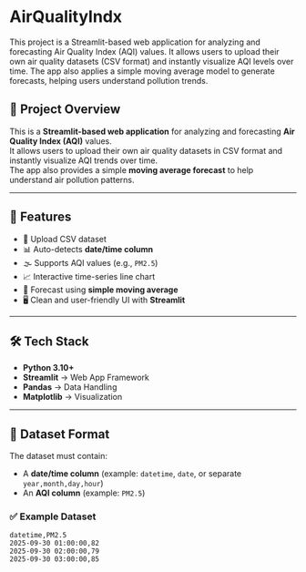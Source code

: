 # AirQualityIndx
This project is a Streamlit-based web application for analyzing and forecasting Air Quality Index (AQI) values. It allows users to upload their own air quality datasets (CSV format) and instantly visualize AQI levels over time. The app also applies a simple moving average model to generate forecasts, helping users understand pollution trends. 
## 📌 Project Overview
This is a **Streamlit-based web application** for analyzing and forecasting **Air Quality Index (AQI)** values.  
It allows users to upload their own air quality datasets in CSV format and instantly visualize AQI trends over time.  
The app also provides a simple **moving average forecast** to help understand air pollution patterns.

---

## 🚀 Features
- 📂 Upload CSV dataset
- 📊 Auto-detects **date/time column**
- 🌫️ Supports AQI values (e.g., `PM2.5`)
- 📈 Interactive time-series line chart
- 🔮 Forecast using **simple moving average**
- 🖥️ Clean and user-friendly UI with **Streamlit**

---

## 🛠️ Tech Stack
- **Python 3.10+**
- **Streamlit** → Web App Framework
- **Pandas** → Data Handling
- **Matplotlib** → Visualization

---

## 📂 Dataset Format
The dataset must contain:
- A **date/time column** (example: `datetime`, `date`, or separate `year,month,day,hour`)
- An **AQI column** (example: `PM2.5`)

### ✅ Example Dataset
```csv
datetime,PM2.5
2025-09-30 01:00:00,82
2025-09-30 02:00:00,79
2025-09-30 03:00:00,85

